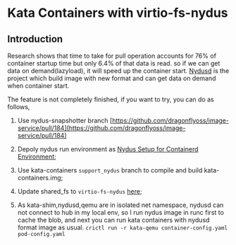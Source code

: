 # Kata Containers with virtio-fs-nydus

## Introduction

Research shows that time to take for pull operation accounts for 76% of container startup time but only 6.4% of that data is read. so if we can get data on demand(lazyload), it will speed up the container start. [Nydusd](https://github.com/dragonflyoss/image-service) is the project which build image with new format and can get data on demand when container start.

The feature is not completely finished, if you want to try, you can do as follows,

1. Use nydus-snapshotter branch [https://github.com/dragonflyoss/image-service/pull/184](https://github.com/dragonflyoss/image-service/pull/184)

2. Depoly nydus run environment as [Nydus Setup for Containerd Environment](https://github.com/dragonflyoss/image-service/blob/master/docs/containerd-env-setup.md);

3. Use kata-containers `support_nydus` branch to compile and build kata-containers.img;

4. Update shared_fs to `virtio-fs-nydus` [here](https://github.com/luodw/kata-containers/blob/support_nydus/src/runtime/cli/config/configuration-qemu.toml.in#L134);

5. As kata-shim,nydusd,qemu are in isolated net namespace, nydusd can not connect to hub in my local env, so I run nydus image in runc first to cache the blob, and next you can run kata containers with nydusd format image as usual. `crictl run -r kata-qemu container-config.yaml pod-config.yaml`
